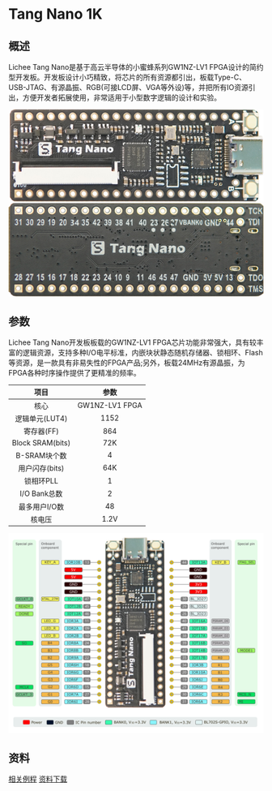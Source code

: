 # Tang Nano 1K

## 概述

Lichee Tang Nano是基于高云半导体的小蜜蜂系列GW1NZ-LV1 FPGA设计的简约型开发板。开发板设计小巧精致，将芯片的所有资源都引出，板载Type-C、USB-JTAG、有源晶振、RGB(可接LCD屏、VGA等外设)等，并把所有IO资源引出，方便开发者拓展使用，非常适用于小型数字逻辑的设计和实验。

![](./../Tang-Nano/assets/1k-1.jpg)
![Nano](./../Tang-Nano/assets/1k-2.jpg)

## 参数

Lichee Tang Nano开发板板载的GW1NZ-LV1 FPGA芯片功能非常强大，具有较丰富的逻辑资源，支持多种I/O电平标准，内嵌块状静态随机存储器、锁相环、Flash等资源，是一款具有非易失性的FPGA产品;另外，板载24MHz有源晶振，为FPGA各种时序操作提供了更精准的频率。

| 项目 | 参数 |
| :---: | :---: |
| 核心 | GW1NZ-LV1 FPGA |
| 逻辑单元(LUT4) | 1152 |
| 寄存器(FF) | 864 |
| Block SRAM(bits) | 72K
| B-SRAM块个数| 4 |
| 用户闪存(bits) | 64K |
| 锁相环PLL | 1 |
| I/O Bank总数 | 2 |
| 最多用户I/O数 | 48 |
| 核电压 | 1.2V |


![](./../Tang-Nano/assets/1k-pin.png)


## 资料

[相关例程](./../Tang-nano-Doc/examples.md#板型)
[资料下载](https://dl.sipeed.com/shareURL/TANG/Nano%201K)